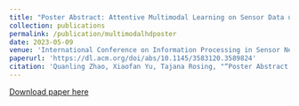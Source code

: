```yaml
---
title: "Poster Abstract: Attentive Multimodal Learning on Sensor Data using Hyperdimensional Computing"
collection: publications
permalink: /publication/multimodalhdposter
date: 2023-05-09
venue: 'International Conference on Information Processing in Sensor Networks'
paperurl: 'https://dl.acm.org/doi/abs/10.1145/3583120.3589824'
citation: 'Quanling Zhao, Xiaofan Yu, Tajana Rosing, "“Poster Abstract: Attentive Multimodal Learning on Sensor Data using Hyperdimensional Computing" - ACM/IEEE International Conference on Information Processing in Sensor Networks (IPSN), 2023'
---
```


[Download paper here](https://quanlingzhao.github.io/website/files/multimodalhdposter.pdf)